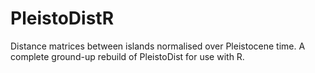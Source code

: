 # PleistoDistR
Distance matrices between islands normalised over Pleistocene time. A complete ground-up rebuild of PleistoDist for use with R. 
